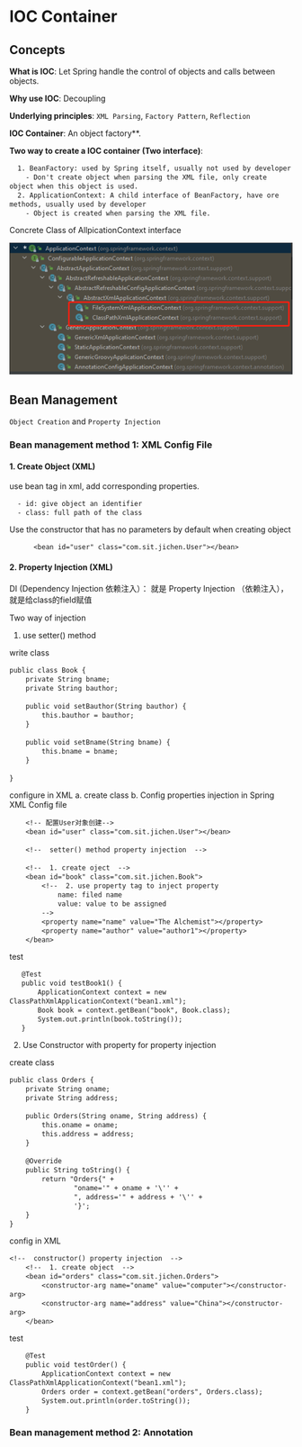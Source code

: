 # IOC Container


##  Concepts

**What is IOC**: Let Spring handle the control of  objects and calls between objects.

**Why use IOC**: Decoupling

**Underlying principles**: `XML Parsing`, `Factory Pattern`, `Reflection`

**IOC Container**: An object factory**.

**Two way to create a IOC container (Two interface)**:

      1. BeanFactory: used by Spring itself, usually not used by developer
        - Don't create object when parsing the XML file, only create object when this object is used.
      2. ApplicationContext: A child interface of BeanFactory, have ore methods, usually used by developer
        - Object is created when parsing the XML file.
   
   
Concrete Class of AllpicationContext interface
      
![ApplicationContext.jpg](/Notes/images/ApplicationContext.jpg)


## Bean Management 

`Object Creation` and `Property Injection`

### Bean management method 1: XML Config File

#### 1. Create Object (XML)

use bean tag in xml, add corresponding properties.

      - id: give object an identifier
      - class: full path of the class

Use the constructor that has no parameters by default when creating object

```
      <bean id="user" class="com.sit.jichen.User"></bean>
```

#### 2. Property Injection (XML)

DI (Dependency Injection 依赖注入）： 就是 Property Injection （依赖注入）， 就是给class的field赋值

Two way of injection

1. use setter() method

write class
```
public class Book {
    private String bname;
    private String bauthor;

    public void setBauthor(String bauthor) {
        this.bauthor = bauthor;
    }

    public void setBname(String bname) {
        this.bname = bname;
    }

}
```
configure in XML
a. create class
b. Config properties injection in Spring XML Config file

```
    <!-- 配置User对象创建-->
    <bean id="user" class="com.sit.jichen.User"></bean>

    <!--  setter() method property injection  -->

    <!--  1. create oject  -->
    <bean id="book" class="com.sit.jichen.Book">
        <!--  2. use property tag to inject property
            name: filed name
            value: value to be assigned
        -->
        <property name="name" value="The Alchemist"></property>
        <property name="author" value="author1"></property>
    </bean>
 ```
 
 test
 ```
    @Test
    public void testBook1() {
        ApplicationContext context = new ClassPathXmlApplicationContext("bean1.xml");
        Book book = context.getBean("book", Book.class);
        System.out.println(book.toString());
    }
 ```
 
2. Use Constructor with property for property injection

create class

```
public class Orders {
    private String oname;
    private String address;

    public Orders(String oname, String address) {
        this.oname = oname;
        this.address = address;
    }

    @Override
    public String toString() {
        return "Orders{" +
                "oname='" + oname + '\'' +
                ", address='" + address + '\'' +
                '}';
    }
}
```

config in XML

```
<!--  constructor() property injection  -->
    <!--  1. create object  -->
    <bean id="orders" class="com.sit.jichen.Orders">
        <constructor-arg name="oname" value="computer"></constructor-arg>
        <constructor-arg name="address" value="China"></constructor-arg>
    </bean>
```

test

```
    @Test
    public void testOrder() {
        ApplicationContext context = new ClassPathXmlApplicationContext("bean1.xml");
        Orders order = context.getBean("orders", Orders.class);
        System.out.println(order.toString());
    }
```




### Bean management method 2: Annotation


